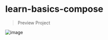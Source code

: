 # learn-basics-compose

> Preview Project

![image](https://user-images.githubusercontent.com/53375007/219837721-1158dabd-22da-4136-898f-f3c7c0644223.png)
